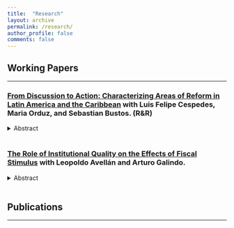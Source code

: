 ```yaml
---
title:  "Research"
layout: archive
permalink: /research/
author_profile: false
comments: false
---
```


## Working Papers  <!-- New line here... -->

---

### [From Discussion to Action: Characterizing Areas of Reform in Latin America and the Caribbean](https://publications.iadb.org/en/discussion-action-characterizing-areas-reform-latin-america-and-caribbean) with Luis Felipe Cespedes, Maria Orduz, and Sebastian Bustos. (R&R) 

<details>
  <summary>Abstract</summary><p>
  Structural reforms modify the institutional and regulatory framework to foster economic growth and improve welfare. While initially linked to economic liberalization, the concept has expanded to encompass a more 
 comprehensive array of sector-specific interventions. However, the increased level of detail in these reforms presents significant challenges in accurately identifying the specific type of reform implemented by each country. In this study, we employ a comprehensive analysis of the policy discussions in Article IV Staff Reports of the International Monetary Fund to shed light on the dynamic nature of reforms and unveil regional disparities in reform priorities. The findings demonstrate a notable shift in Latin American and the Caribbean countries, where there is a growing emphasis on reforms that prioritize transparency, enhance institutional quality, advance education and healthcare systems, and strengthen safety nets.<p>
</details><br> 


### [The Role of Institutional Quality on the Effects of Fiscal Stimulus](https://publications.iadb.org/en/the-role-of-institutional-quality-on-the-effects-of-fiscal-stimulus) with Leopoldo Avellán and Arturo Galindo.

<details>
  <summary>Abstract</summary><p>
  This paper provides evidence on the effect of fiscal stimulus on economic activity for countries with different degrees of institutional quality. For a panel of 113 countries during the period 1988-2017, we find evidence that an increment of 1% in government consumption yields a sizable, persistent and stable increase in economic activity of 0.9% in countries with higher institutional quality. <p>
</details><br> 

## Publications <!-- New line here... -->

---
